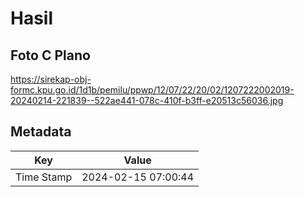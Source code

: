 # Hasil

## Foto C Plano

https://sirekap-obj-formc.kpu.go.id/1d1b/pemilu/ppwp/12/07/22/20/02/1207222002019-20240214-221839--522ae441-078c-410f-b3ff-e20513c56036.jpg


## Metadata

| Key        | Value               |
| ---------- | ------------------- |
| Time Stamp | 2024-02-15 07:00:44 |




